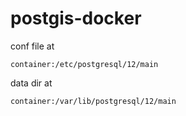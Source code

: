 # postgis-docker



conf file at 
```
container:/etc/postgresql/12/main
```

data dir at 

```
container:/var/lib/postgresql/12/main
```
